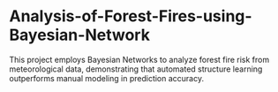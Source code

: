 # Analysis-of-Forest-Fires-using-Bayesian-Network
This project employs Bayesian Networks to analyze forest fire risk from meteorological data, demonstrating that automated structure learning outperforms manual modeling in prediction accuracy.
